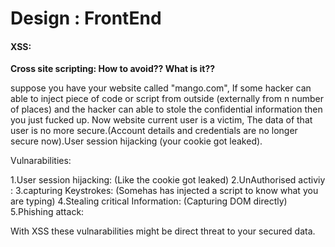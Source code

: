 # Design : FrontEnd


#### XSS:
**Cross site scripting: How to avoid?? What is it??**

suppose you have your website called "mango.com", If some hacker can able to inject piece of code or script from outside (externally from n number of places) and the hacker can able to stole the confidential information then you just fucked up. Now website current user is a victim, The data of that user is no more secure.(Account details and credentials are no longer secure now).User session hijacking (your cookie got leaked).

Vulnarabilities:

1.User session hijacking: (Like the cookie got leaked)
2.UnAuthorised activiy :
3.capturing Keystrokes: (Somehas has injected a script to know what you are typing)
4.Stealing critical Information: (Capturing DOM directly)
5.Phishing attack:

With XSS these vulnarabilities might be direct threat to your secured data.
